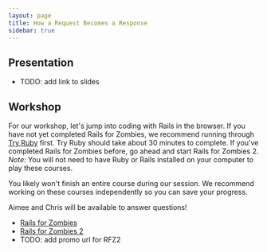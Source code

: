 ```yaml
---
layout: page
title: How a Request Becomes a Response
sidebar: true
---
```


## Presentation

- TODO: add link to slides

## Workshop

For our workshop, let's jump into coding with Rails in the browser. If you have not yet completed Rails for Zombies, we recommend running through [Try Ruby](http://tryruby.org "Try Ruby") first. Try Ruby should take about 30 minutes to complete. If you've completed Rails for Zombies before, go ahead and start Rails for Zombies 2. *Note:* You will not need to have Ruby or Rails installed on your computer to play these courses.

You likely won't finish an entire course during our session. We recommend working on these courses independently so you can save your progress. 

Aimee and Chris will be available to answer questions! 

- [Rails for Zombies](http://railsforzombies.org/levels/1 "Rails for Zombies")
- [Rails for Zombies 2](http://railsforzombiestwo.codeschool.com/ "Rails for Zombies 2")
- TODO: add promo url for RFZ2
